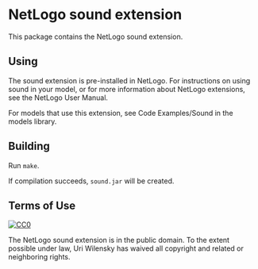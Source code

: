 # NetLogo sound extension

This package contains the NetLogo sound extension.

## Using

The sound extension is pre-installed in NetLogo. For instructions on using sound in your model, or for more information about NetLogo extensions, see the NetLogo User Manual.

For models that use this extension, see Code Examples/Sound in the models library.

## Building

Run `make`.

If compilation succeeds, `sound.jar` will be created.

## Terms of Use

[![CC0](http://i.creativecommons.org/p/zero/1.0/88x31.png)](http://creativecommons.org/publicdomain/zero/1.0/)

The NetLogo sound extension is in the public domain.  To the extent possible under law, Uri Wilensky has waived all copyright and related or neighboring rights.
